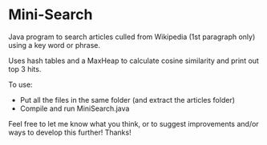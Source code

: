 # Mini-Search

Java program to search articles culled from Wikipedia (1st paragraph only) using a key word or phrase.

Uses hash tables and a MaxHeap to calculate cosine similarity and print out top 3 hits.


To use:
* Put all the files in the same folder (and extract the articles folder)
* Compile and run MiniSearch.java



Feel free to let me know what you think, or to suggest improvements and/or ways to develop this further! Thanks!
